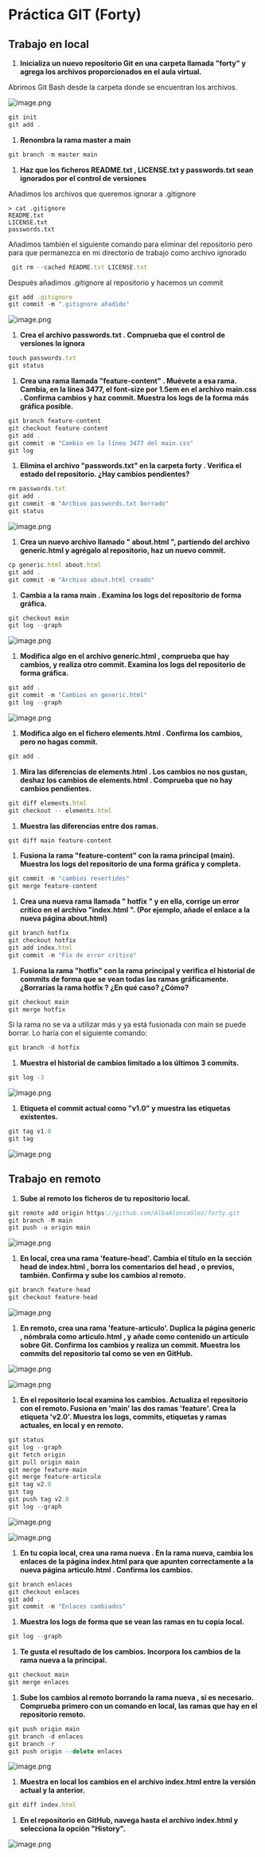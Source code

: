 # Práctica GIT (Forty)

## Trabajo en local

1. **Inicializa un nuevo repositorio Git en una carpeta llamada "forty" y agrega los archivos proporcionados en el aula virtual.**

Abrimos Git Bash desde la carpeta donde se encuentran los archivos.

![image.png](3b685ca7-d496-433b-8ba5-443e45f7dc53.png)

```jsx
git init
git add .
```

1. **Renombra la rama master a main**

```jsx
git branch -m master main
```

1. **Haz que los ficheros README.txt , LICENSE.txt y passwords.txt sean ignorados por el control de versiones**

Añadimos los archivos que queremos ignorar a .gitignore

```
> cat .gitignore
README.txt
LICENSE.txt
passwords.txt
```

Añadimos también el siguiente comando para eliminar del repositorio pero para que permanezca en mi directorio de trabajo como archivo ignorado

```jsx
 git rm --cached README.txt LICENSE.txt
```

Después añadimos .gitignore al repositorio y hacemos un commit

```jsx
git add .gitignore
git commit -m ".gitignore añadido"
```

![image.png](image.png)

1. **Crea el archivo passwords.txt . Comprueba que el control de versiones lo ignora**

```jsx
touch passwords.txt
git status
```

1. **Crea una rama llamada "feature-content" . Muévete a esa rama. Cambia, en la línea 3477, el font-size por 1.5em en el archivo main.css . Confirma cambios y haz commit. Muestra los logs de la forma más gráfica posible.**

```jsx
git branch feature-content
git checkout feature-content
git add .
git commit -m "Cambio en la línea 3477 del main.css"
git log
```

1. **Elimina el archivo "passwords.txt" en la carpeta forty . Verifica el estado del repositorio. ¿Hay cambios pendientes?**

```jsx
rm passwords.txt
git add .
git commit -m "Archivo passwords.txt borrado"
git status
```

![image.png](image%201.png)

1. **Crea un nuevo archivo llamado " about.html ", partiendo del archivo generic.html y agrégalo al repositorio, haz un nuevo commit.**

```jsx
cp generic.html about.html
git add .
git commit -m "Archivo about.html creado"
```

1. **Cambia a la rama main . Examina los logs del repositorio de forma gráfica.**

```jsx
git checkout main
git log --graph
```

![image.png](image%202.png)

1. **Modifica algo en el archivo generic.html , comprueba que hay cambios, y realiza otro commit. Examina los logs del repositorio de forma gráfica.**

```jsx
git add .
git commit -m "Cambios en generic.html"
git log --graph
```

![image.png](image%203.png)

1. **Modifica algo en el fichero elements.html . Confirma los cambios, pero no hagas commit.**

```jsx
git add .
```

1. **Mira las diferencias de elements.html . Los cambios no nos gustan, deshaz los cambios de elements.html . Comprueba que no hay cambios pendientes.**

```jsx
git diff elements.html
git checkout -- elements.html
```

1. **Muestra las diferencias entre dos ramas.**

```jsx
git diff main feature-content
```

1. **Fusiona la rama "feature-content" con la rama principal (main). Muestra los logs del repositorio de una forma gráfica y completa.**

```jsx
git commit -m "cambios revertidos"
git merge feature-content
```

1. **Crea una nueva rama llamada " hotfix " y en ella, corrige un error crítico en el archivo "index.html ". (Por ejemplo, añade el enlace a la nueva página about.html)**

```jsx
git branch hotfix
git checkout hotfix
git add index.html
git commit -m "Fix de error crítico"
```

1. **Fusiona la rama "hotfix" con la rama principal y verifica el historial de commits de forma que se vean todas las ramas gráficamente. ¿Borrarías la rama hotfix ? ¿En qué caso? ¿Cómo?**

```jsx
git checkout main
git merge hotfix
```

Si la rama no se va a utilizar más y ya está fusionada con main se puede borrar. Lo haría con el siguiente comando:

```jsx
git branch -d hotfix
```

1. **Muestra el historial de cambios limitado a los últimos 3 commits.**

```jsx
git log -3
```

![image.png](image%204.png)

1. **Etiqueta el commit actual como "v1.0" y muestra las etiquetas existentes.**

```jsx
git tag v1.0
git tag
```

![image.png](image%205.png)

## Trabajo en remoto

1.  **Sube al remoto los ficheros de tu repositorio local.**

```jsx
git remote add origin https://github.com/AlbaAlonsoGlez/forty.git
git branch -M main
git push -u origin main
```

![image.png](image%206.png)

1. **En local, crea una rama 'feature-head'. Cambia el título en la sección head de index.html , borra los comentarios del head , o previos, también. Confirma y sube los cambios al remoto.**

```jsx
git branch feature-head
git checkout feature-head
```

![image.png](image%207.png)

1. **En remoto, crea una rama 'feature-articulo'. Duplica la página generic , nómbrala como articulo.html , y añade como contenido un artículo sobre Git. Confirma los cambios y realiza un commit. Muestra los commits del repositorio tal como se ven en GitHub.**

![image.png](image%208.png)

![image.png](image%209.png)

1. **En el repositorio local examina los cambios. Actualiza el repositorio con el remoto. Fusiona en 'main' las dos ramas 'feature'. Crea la etiqueta 'v2.0'. Muestra los logs, commits, etiquetas y ramas actuales, en local y en remoto.**

```jsx
git status
git log --graph
git fetch origin
git pull origin main
git merge feature-main
git merge feature-articulo
git tag v2.0
git tag
git push tag v2.0
git log --graph
```

![image.png](image%2010.png)

![image.png](image%2011.png)

1. **En tu copia local, crea una rama nueva . En la rama nueva, cambia los enlaces de la página index.html para que apunten correctamente a la nueva página articulo.html . Confirma los cambios.**

```jsx
git branch enlaces
git checkout enlaces
git add .
git commit -m "Enlaces cambiados"
```

1. **Muestra los logs de forma que se vean las ramas en tu copia local.**

```jsx
git log --graph
```

1. **Te gusta el resultado de los cambios. Incorpora los cambios de la rama nueva a la principal.**

```jsx
git checkout main
git merge enlaces
```

1. **Sube los cambios al remoto borrando la rama nueva , si es necesario. Comprueba primero con un comando en local, las ramas que hay en el repositorio remoto.**

```jsx
git push origin main
git branch -d enlaces
git branch -r
git push origin --delete enlaces
```

![image.png](image%2012.png)

1. **Muestra en local los cambios en el archivo index.html entre la versión actual y la anterior.**

```jsx
git diff index.html

```

1. **En el repositorio en GitHub, navega hasta el archivo index.html y selecciona la opción "History".**

![image.png](image%2013.png)